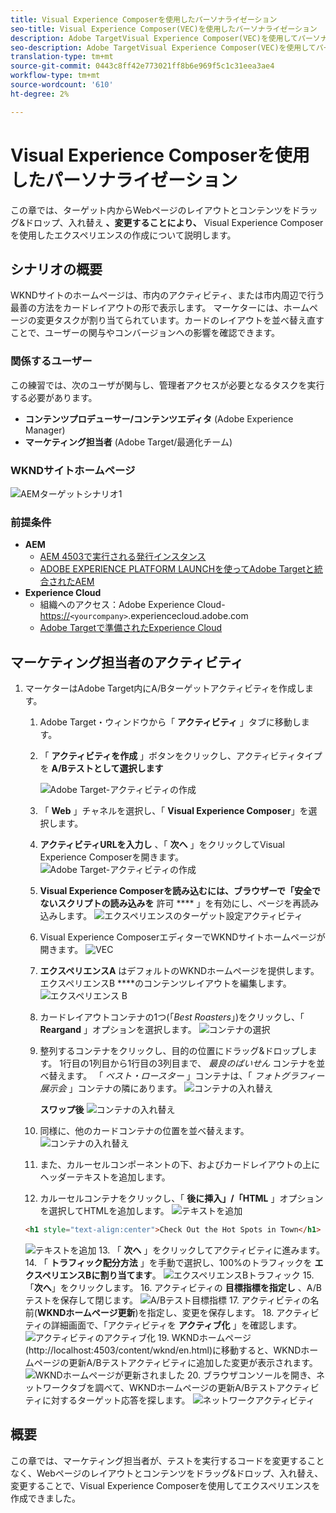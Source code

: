 ```yaml
---
title: Visual Experience Composerを使用したパーソナライゼーション
seo-title: Visual Experience Composer(VEC)を使用したパーソナライゼーション
description: Adobe TargetVisual Experience Composer(VEC)を使用してパーソナライズされたエクスペリエンスを作成し、配信する方法を示すエンドツーエンドのチュートリアルです。
seo-description: Adobe TargetVisual Experience Composer(VEC)を使用してパーソナライズされたエクスペリエンスを作成し、配信する方法を示すエンドツーエンドのチュートリアルです。
translation-type: tm+mt
source-git-commit: 0443c8ff42e773021ff8b6e969f5c1c31eea3ae4
workflow-type: tm+mt
source-wordcount: '610'
ht-degree: 2%

---
```



# Visual Experience Composerを使用したパーソナライゼーション

この章では、ターゲット内からWebページのレイアウトとコンテンツをドラッグ&amp;ドロップ、入れ替え **、変更することにより、** Visual Experience Composerを使用したエクスペリエンスの作成について説明します。

## シナリオの概要

WKNDサイトのホームページは、市内のアクティビティ、または市内周辺で行う最善の方法をカードレイアウトの形で表示します。 マーケターには、ホームページの変更タスクが割り当てられています。カードのレイアウトを並べ替え直すことで、ユーザーの関与やコンバージョンへの影響を確認できます。

### 関係するユーザー

この練習では、次のユーザが関与し、管理者アクセスが必要となるタスクを実行する必要があります。

* **コンテンツプロデューサー/コンテンツエディタ** (Adobe Experience Manager)
* **マーケティング担当者** (Adobe Target/最適化チーム)

### WKNDサイトホームページ

![AEMターゲットシナリオ1](assets/personalization-use-case-3/aem-target-use-case-3.png)

### 前提条件

* **AEM**
   * [AEM 4503で実行される発行インスタンス](./implementation.md#getting-aem)
   * [ADOBE EXPERIENCE PLATFORM LAUNCHを使ってAdobe Targetと統合されたAEM](./using-launch-adobe-io.md#aem-target-using-launch-by-adobe)
* **Experience Cloud**
   * 組織へのアクセス：Adobe Experience Cloud- <https://>`<yourcompany>`.experiencecloud.adobe.com
   * [Adobe Targetで準備されたExperience Cloud](https://experiencecloud.adobe.com)

## マーケティング担当者のアクティビティ

1. マーケターはAdobe Target内にA/Bターゲットアクティビティを作成します。
   1. Adobe Target・ウィンドウから「 **アクティビティ** 」タブに移動します。
   2. 「 **アクティビティを作成** 」ボタンをクリックし、アクティビティタイプを **A/Bテストとして選択します**

      ![Adobe Target-アクティビティの作成](assets/personalization-use-case-2/create-ab-activity.png)
   3. 「 **Web** 」チャネルを選択し、「 **Visual Experience Composer**」を選択します。
   4. **アクティビティURLを入力し** 、「 **次へ** 」をクリックしてVisual Experience Composerを開きます。
      ![Adobe Target-アクティビティの作成](assets/personalization-use-case-2/create-activity-ab-name.png)
   5. **Visual Experience Composerを読み込むには、ブラウザーで「安全でないスクリプトの読み込みを** 許可 **** 」を有効にし、ページを再読み込みします。
      ![エクスペリエンスのターゲット設定アクティビティ](assets/personalization-use-case-1/load-unsafe-scripts.png)
   6. Visual Experience ComposerエディターでWKNDサイトホームページが開きます。
      ![VEC](assets/personalization-use-case-2/vec.png)
   7. **エクスペリエンスA** はデフォルトのWKNDホームページを提供します。エクスペリエンスB ****のコンテンツレイアウトを編集します。
      ![エクスペリエンス B](assets/personalization-use-case-3/use-case3-experience-b.png)
   8. カードレイアウトコンテナの1つ(「*Best Roasters*」)をクリックし、「 **Reargand** 」オプションを選択します。
      ![コンテナの選択](assets/personalization-use-case-3/container-selection.png)
   9. 整列するコンテナをクリックし、目的の位置にドラッグ&amp;ドロップします。 1行目の1列目から1行目の3列目まで、 *最良のばいせん* コンテナを並べ替えます。 「 *ベスト・ロースター* 」コンテナは、「 *フォトグラフィー展示会* 」コンテナの隣にあります。
      ![コンテナの入れ替え](assets/personalization-use-case-3/container-swap.png)

      **スワップ後**
      ![コンテナの入れ替え](assets/personalization-use-case-3/after-swap-1-3.png)
   10. 同様に、他のカードコンテナの位置を並べ替えます。
      ![コンテナの入れ替え](assets/personalization-use-case-3/after-swap-all.png)
   11. また、カルーセルコンポーネントの下、およびカードレイアウトの上にヘッダーテキストを追加します。
   12. カルーセルコンテナをクリックし、「 **後に挿入」/「HTML** 」オプションを選択してHTMLを追加します。
      ![テキストを追加](assets/personalization-use-case-3/add-text.png)

      ```html
      <h1 style="text-align:center">Check Out the Hot Spots in Town</h1>
      ```

      ![テキストを追加](assets/personalization-use-case-3/after-changes.png)
   13. 「 **次へ** 」をクリックしてアクティビティに進みます。
   14. 「 **トラフィック配分方法** 」を手動で選択し、100%のトラフィックを **エクスペリエンスBに割り当てます**。
      ![エクスペリエンスBトラフィック](assets/personalization-use-case-2/traffic.png)
   15. 「**次へ**」をクリックします。
   16. アクティビティの **目標指標を指定し** 、A/Bテストを保存して閉じます。
      ![A/Bテスト目標指標](assets/personalization-use-case-2/goal-metric.png)
   17. アクティビティの名前(**WKNDホームページ更新**)を指定し、変更を保存します。
   18. アクティビティの詳細画面で、「アクティビティを **アクティブ化** 」を確認します。
      ![アクティビティのアクティブ化](assets/personalization-use-case-3/save-activity.png)
   19. WKNDホームページ(http://localhost:4503/content/wknd/en.html)に移動すると、WKNDホームページの更新A/Bテストアクティビティに追加した変更が表示されます。
      ![WKNDホームページが更新されました](assets/personalization-use-case-3/activity-result.png)
   20. ブラウザコンソールを開き、ネットワークタブを調べて、WKNDホームページの更新A/Bテストアクティビティに対するターゲット応答を探します。
      ![ネットワークアクティビティ](assets/personalization-use-case-3/activity-result.png)

## 概要

この章では、マーケティング担当者が、テストを実行するコードを変更することなく、Webページのレイアウトとコンテンツをドラッグ&amp;ドロップ、入れ替え、変更することで、Visual Experience Composerを使用してエクスペリエンスを作成できました。
